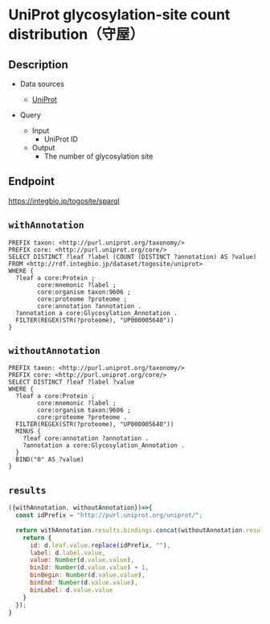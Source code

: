 # UniProt glycosylation-site count distribution（守屋）

## Description

- Data sources
    - [UniProt](https://www.uniprot.org/)

- Query
    - Input
        - UniProt ID
    - Output
        - The number of glycosylation site

## Endpoint
https://integbio.jp/togosite/sparql

## `withAnnotation`
```sparql
PREFIX taxon: <http://purl.uniprot.org/taxonomy/>
PREFIX core: <http://purl.uniprot.org/core/>
SELECT DISTINCT ?leaf ?label (COUNT (DISTINCT ?annotation) AS ?value)
FROM <http://rdf.integbio.jp/dataset/togosite/uniprot>
WHERE {
  ?leaf a core:Protein ;
        core:mnemonic ?label ;
        core:organism taxon:9606 ;
        core:proteome ?proteome ;
        core:annotation ?annotation .
  ?annotation a core:Glycosylation_Annotation .
  FILTER(REGEX(STR(?proteome), "UP000005640"))
}
```

## `withoutAnnotation`
```sparql
PREFIX taxon: <http://purl.uniprot.org/taxonomy/>
PREFIX core: <http://purl.uniprot.org/core/>
SELECT DISTINCT ?leaf ?label ?value
WHERE {
  ?leaf a core:Protein ;
        core:mnemonic ?label ;
        core:organism taxon:9606 ;
        core:proteome ?proteome .
  FILTER(REGEX(STR(?proteome), "UP000005640"))
  MINUS {
    ?leaf core:annotation ?annotation .
    ?annotation a core:Glycosylation_Annotation .
  }
  BIND("0" AS ?value)
}
```

## `results`
```javascript
({withAnnotation, withoutAnnotation})=>{
  const idPrefix = "http://purl.uniprot.org/uniprot/";
  
  return withAnnotation.results.bindings.concat(withoutAnnotation.results.bindings).map(d => {
    return {
      id: d.leaf.value.replace(idPrefix, ""),
      label: d.label.value,
      value: Number(d.value.value),
      binId: Number(d.value.value) + 1,
      binBegin: Number(d.value.value),
      binEnd: Number(d.value.value),
      binLabel: d.value.value
    }
  });
}
```